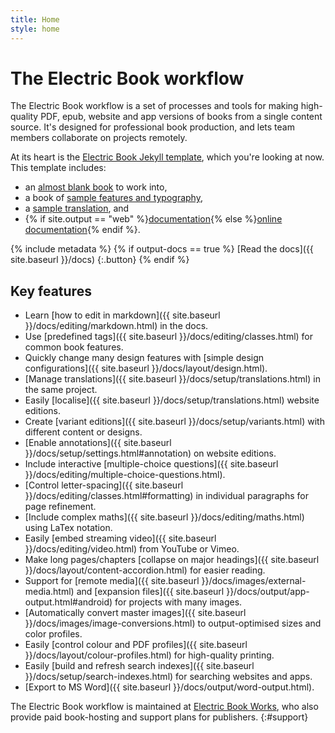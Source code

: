```yaml
---
title: Home
style: home
---
```


# The Electric Book workflow

The Electric Book workflow is a set of processes and tools for making high-quality PDF, epub, website and app versions of books from a single content source. It's designed for professional book production, and lets team members collaborate on projects remotely.

At its heart is the [Electric Book Jekyll template](https://github.com/electricbookworks/electric-book), which you're looking at now. This template includes:

- an [almost blank book](book/text/0-3-contents.html) to work into,
- a book of [sample features and typography](samples/text/00-05-contents-page.html),
- a [sample translation](samples/fr/text/00-05-contents-page.html), and
- {% if site.output == "web" %}[documentation](docs/index.html){% else %}[online documentation](http://electricbook.works/docs/index.html){% endif %}.

{% include metadata %}
{% if output-docs == true %}
[Read the docs]({{ site.baseurl }}/docs)
{:.button}
{% endif %}

## Key features

- Learn [how to edit in markdown]({{ site.baseurl }}/docs/editing/markdown.html) in the docs.
- Use [predefined tags]({{ site.baseurl }}/docs/editing/classes.html) for common book features.
- Quickly change many design features with [simple design configurations]({{ site.baseurl }}/docs/layout/design.html).
- [Manage translations]({{ site.baseurl }}/docs/setup/translations.html) in the same project.
- Easily [localise]({{ site.baseurl }}/docs/setup/translations.html) website editions.
- Create [variant editions]({{ site.baseurl }}/docs/setup/variants.html) with different content or designs.
- [Enable annotations]({{ site.baseurl }}/docs/setup/settings.html#annotation) on website editions.
- Include interactive [multiple-choice questions]({{ site.baseurl }}/docs/editing/multiple-choice-questions.html).
- [Control letter-spacing]({{ site.baseurl }}/docs/editing/classes.html#formatting) in individual paragraphs for page refinement.
- [Include complex maths]({{ site.baseurl }}/docs/editing/maths.html) using LaTex notation.
- Easily [embed streaming video]({{ site.baseurl }}/docs/editing/video.html) from YouTube or Vimeo.
- Make long pages/chapters [collapse on major headings]({{ site.baseurl }}/docs/layout/content-accordion.html) for easier reading.
- Support for [remote media]({{ site.baseurl }}/docs/images/external-media.html) and [expansion files]({{ site.baseurl }}/docs/output/app-output.html#android) for projects with many images.
- [Automatically convert master images]({{ site.baseurl }}/docs/images/image-conversions.html) to output-optimised sizes and color profiles.
- Easily [control colour and PDF profiles]({{ site.baseurl }}/docs/layout/colour-profiles.html) for high-quality printing.
- Easily [build and refresh search indexes]({{ site.baseurl }}/docs/setup/search-indexes.html) for searching websites and apps.
- [Export to MS Word]({{ site.baseurl }}/docs/output/word-output.html).

The Electric Book workflow is maintained at [Electric Book Works](http://electricbookworks.com), who also provide paid book-hosting and support plans for publishers.
{:#support}

<!-- Remove these comment tags to activate a project home page for your book project

{% include metadata %}

# {{ project-name }}

{{ project-description }}

{% for book in site.data.meta.works %}
*[{{ book.title }}]({{ book.directory }}/text/{{ book.products.web.start-page }}.html)*
{% endfor %}

-->
